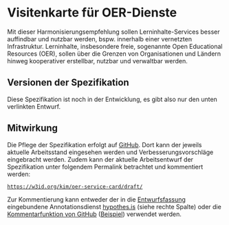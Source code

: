 # Visitenkarte für OER-Dienste

Mit dieser Harmonisierungsempfehlung sollen Lerninhalte-Services besser auffindbar
und nutzbar werden, bspw. innerhalb einer vernetzten Infrastruktur. Lerninhalte,
insbesondere freie, sogenannte Open Educational Resources (OER), sollen über die
Grenzen von Organisationen und Ländern hinweg kooperativer erstellbar, nutzbar und
verwaltbar werden.

## Versionen der Spezifikation

Diese Spezifikation ist noch in der Entwicklung, es gibt also nur den unten verlinkten 
Entwurf.

## Mitwirkung

Die Pflege der Spezifikation erfolgt auf [GitHub][github]. Dort kann der jeweils
aktuelle Arbeitsstand eingesehen werden und Verbesserungsvorschläge eingebracht
werden. Zudem kann der aktuelle Arbeitsentwurf der Spezifikation unter folgendem
Permalink betrachtet und kommentiert werden:

[`https://w3id.org/kim/oer-service-card/draft/`][draft_version]

Zur Kommentierung kann entweder der in die [Entwurfsfassung][draft_version]
eingebundene Annotationsdienst [hypothes.is](https://web.hypothes.is/) (siehe
rechte Spalte) oder die [Kommentarfunktion von GitHub][multi-line comments]
([Beispiel](https://github.com/dini-ag-kim/oer-service-card/blob/master/draft/index.html#L122-L126))
verwendet werden.

[draft_version]: https://w3id.org/kim/oer-service-card/draft/
[github]: https://github.com/dini-ag-kim/oer-service-card/
[multi-line comments]: https://help.github.com/en/github/managing-your-work-on-github/opening-an-issue-from-code
